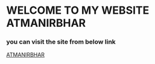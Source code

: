 # WELCOME TO MY WEBSITE ATMANIRBHAR
### you can visit the site from below link

<a href="https://ayushikhandelwal99.github.io/Knockdown_the_boredom/">ATMANIRBHAR</a>
